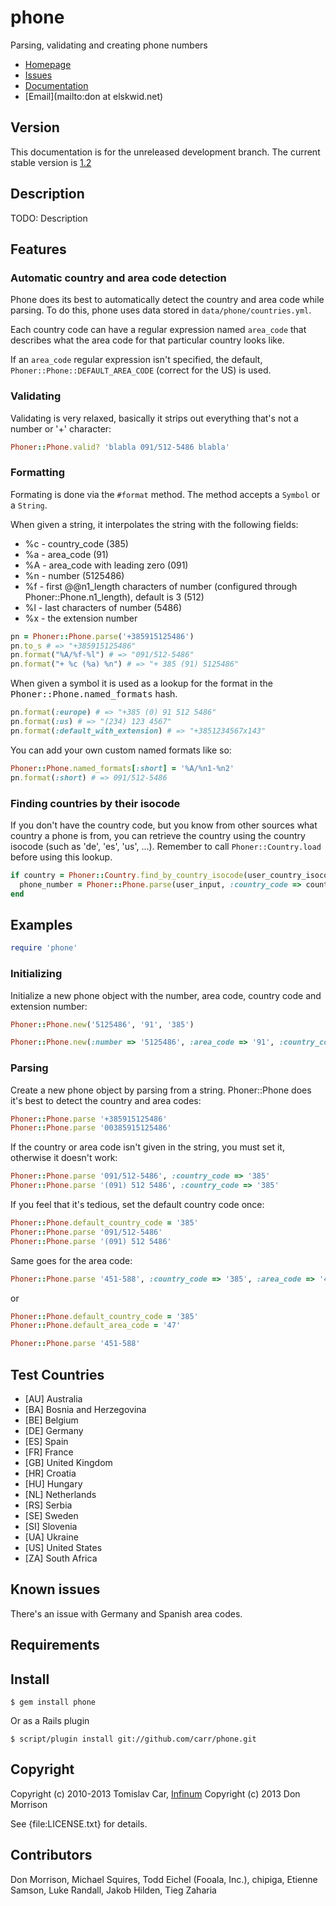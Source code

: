 # phone

Parsing, validating and creating phone numbers

* [Homepage](https://github.com/carr/phone#readme)
* [Issues](https://github.com/carr/phone/issues)
* [Documentation](http://rubydoc.info/gems/phone/frames)
* [Email](mailto:don at elskwid.net)

## Version

This documentation is for the unreleased development branch. The current stable version is [1.2](https://github.com/carr/phone/blob/v1.2/Readme.rdoc)

## Description

TODO: Description

## Features

### Automatic country and area code detection
Phone does its best to automatically detect the country and area code while parsing. To do this, phone uses data stored in `data/phone/countries.yml`.

Each country code can have a regular expression named `area_code` that describes what the area code for that
particular country looks like.

If an `area_code` regular expression isn't specified, the default, `Phoner::Phone::DEFAULT_AREA_CODE` (correct for
the US) is used.

### Validating

Validating is very relaxed, basically it strips out everything that's not a number or '+' character:

```ruby
Phoner::Phone.valid? 'blabla 091/512-5486 blabla'
```

### Formatting

Formating is done via the `#format` method. The method accepts a `Symbol` or a `String`.

When given a string, it interpolates the string with the following fields:

* %c - country_code (385)
* %a - area_code (91)
* %A - area_code with leading zero (091)
* %n - number (5125486)
* %f - first @@n1_length characters of number (configured through Phoner::Phone.n1_length), default is 3 (512)
* %l - last characters of number (5486)
* %x - the extension number

```ruby
pn = Phoner::Phone.parse('+385915125486')
pn.to_s # => "+385915125486"
pn.format("%A/%f-%l") # => "091/512-5486"
pn.format("+ %c (%a) %n") # => "+ 385 (91) 5125486"
```

When given a symbol it is used as a lookup for the format in the <tt>Phoner::Phone.named_formats</tt> hash.

```ruby
pn.format(:europe) # => "+385 (0) 91 512 5486"
pn.format(:us) # => "(234) 123 4567"
pn.format(:default_with_extension) # => "+3851234567x143"
```

You can add your own custom named formats like so:

```ruby
Phoner::Phone.named_formats[:short] = '%A/%n1-%n2'
pn.format(:short) # => 091/512-5486
```

### Finding countries by their isocode
If you don't have the country code, but you know from other sources what country a phone is from, you can retrieve the country using the country isocode (such as 'de', 'es', 'us', ...). Remember to call `Phoner::Country.load` before using this lookup.

```ruby
if country = Phoner::Country.find_by_country_isocode(user_country_isocode)
  phone_number = Phoner::Phone.parse(user_input, :country_code => country.country_code)
end
```

## Examples

```ruby
require 'phone'
```

### Initializing

Initialize a new phone object with the number, area code, country code and extension number:

```ruby
Phoner::Phone.new('5125486', '91', '385')
```

```ruby
Phoner::Phone.new(:number => '5125486', :area_code => '91', :country_code => '385', :extension => '143')
```

### Parsing

Create a new phone object by parsing from a string. Phoner::Phone does it's best to detect the country and area codes:

```ruby
Phoner::Phone.parse '+385915125486'
Phoner::Phone.parse '00385915125486'
```

If the country or area code isn't given in the string, you must set it, otherwise it doesn't work:

```ruby
Phoner::Phone.parse '091/512-5486', :country_code => '385'
Phoner::Phone.parse '(091) 512 5486', :country_code => '385'
```

If you feel that it's tedious, set the default country code once:

```ruby
Phoner::Phone.default_country_code = '385'
Phoner::Phone.parse '091/512-5486'
Phoner::Phone.parse '(091) 512 5486'
```

Same goes for the area code:

```ruby
Phoner::Phone.parse '451-588', :country_code => '385', :area_code => '47'
```
or

```ruby
Phoner::Phone.default_country_code = '385'
Phoner::Phone.default_area_code = '47'

Phoner::Phone.parse '451-588'
```

## Test Countries

* [AU] Australia
* [BA] Bosnia and Herzegovina
* [BE] Belgium
* [DE] Germany
* [ES] Spain
* [FR] France
* [GB] United Kingdom
* [HR] Croatia
* [HU] Hungary
* [NL] Netherlands
* [RS] Serbia
* [SE] Sweden
* [SI] Slovenia
* [UA] Ukraine
* [US] United States
* [ZA] South Africa

## Known issues

There's an issue with Germany and Spanish area codes.

## Requirements


## Install

    $ gem install phone

Or as a Rails plugin

    $ script/plugin install git://github.com/carr/phone.git

## Copyright

Copyright (c) 2010-2013 Tomislav Car, [Infinum](http://www.infinumdigital.com)
Copyright (c) 2013 Don Morrison

See {file:LICENSE.txt} for details.

## Contributors

Don Morrison, Michael Squires, Todd Eichel (Fooala, Inc.), chipiga, Etienne Samson, Luke Randall, Jakob Hilden, Tieg Zaharia
